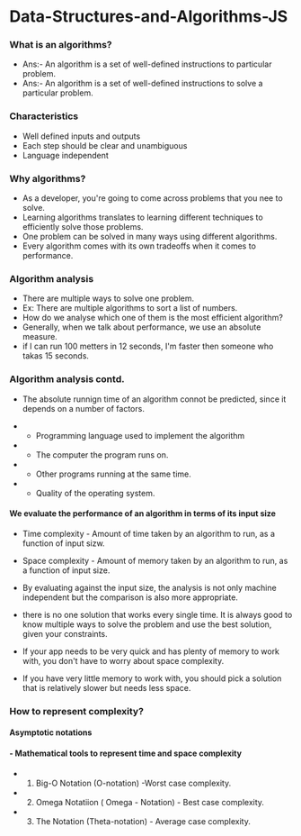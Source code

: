 # Data-Structures-and-Algorithms-JS

### What is an algorithms?

* Ans:- An algorithm is a set of well-defined instructions to particular problem.
* Ans:- An algorithm is a set of well-defined instructions to solve a particular problem.

### Characteristics

* Well defined inputs and outputs
* Each step should be clear and unambiguous
* Language independent

### Why algorithms?

* As a developer, you're going to come across problems that you nee to solve.
* Learning algorithms translates to learning different techniques to efficiently solve those problems.
* One problem can be solved in many ways using different algorithms.
* Every algorithm comes with its own tradeoffs when it comes to performance.

### Algorithm analysis
* There are multiple ways to solve one problem.
* Ex: There are multiple algorithms to sort a list of numbers.
* How do we analyse which one of them is the most efficient algorithm?
* Generally, when we talk about performance, we use an absolute measure.
* if I can run 100 metters in 12 seconds, I'm faster then someone who takas 15 seconds.

### Algorithm analysis contd.

* The absolute runnign time of an algorithm connot be predicted, since it depends on a number of factors.

* - Programming language used to implement the algorithm 
* - The computer the program runs on.
* - Other programs running at the same time.
* - Quality of the operating system.

#### We evaluate the performance of an algorithm in terms of its input size

* Time complexity - Amount of time taken by an algorithm to run, as a function of input sizw.
* Space complexity - Amount of memory taken by an algorithm to run, as a function of input size.

* By evaluating against the input size, the analysis is not only machine independent but the comparison is also more appropriate.

* there is no one solution that works every single time. It is always good to know multiple ways to solve the problem and use the best solution, given your constraints.
* If your app needs to be very quick and has plenty of memory to work with, you don't have to worry about space complexity.
* If you have very little memory to work with, you should pick a solution that is relatively slower but needs less space.


### How to represent complexity?

#### Asymptotic notations
#### - Mathematical tools to represent time and space complexity
* 1. Big-O Notation (O-notation) -Worst case complexity.
* 2. Omega Notatiion ( Omega - Notation) - Best case complexity.
* 3. The Notation (Theta-notation) - Average case complexity.